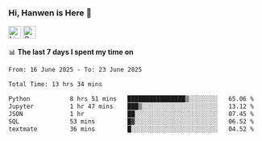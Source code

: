 ### Hi, Hanwen is Here 👋
<p>
	<a href="https://www.linkedin.com/in/liu-hanwen/"><img src="https://img.shields.io/badge/@hanwen-0A66C2?style=flat&logo=LinkedIn&logoColor=white" alt="Linkedin"  height="25px"/></a> 
	<a href="https://scholar.google.com/citations?user=HDF0su0AAAAJ"><img src="https://img.shields.io/badge/scholar-4385FE.svg?&style=plastic&logo=google-scholar&logoColor=white" alt="Google Scholar" height="25px"> </a>
</p>

📊 **The last 7 days I spent my time on** 
<!--START_SECTION:waka-->

```txt
From: 16 June 2025 - To: 23 June 2025

Total Time: 13 hrs 34 mins

Python           8 hrs 51 mins   ████████████████▒░░░░░░░░   65.06 %
Jupyter          1 hr 47 mins    ███▒░░░░░░░░░░░░░░░░░░░░░   13.12 %
JSON             1 hr            ██░░░░░░░░░░░░░░░░░░░░░░░   07.45 %
SQL              53 mins         █▓░░░░░░░░░░░░░░░░░░░░░░░   06.52 %
textmate         36 mins         █░░░░░░░░░░░░░░░░░░░░░░░░   04.52 %
```

<!--END_SECTION:waka-->


<!--
**david990917/david990917** is a ✨ _special_ ✨ repository because its `README.md` (this file) appears on your GitHub profile.

Here are some ideas to get you started:

- 🔭 I’m currently working on ...
- 🌱 I’m currently learning ...
- 👯 I’m looking to collaborate on ...
- 🤔 I’m looking for help with ...
- 💬 Ask me about ...
- 📫 How to reach me: ...
- 😄 Pronouns: ...
- ⚡ Fun fact: ...
-->
